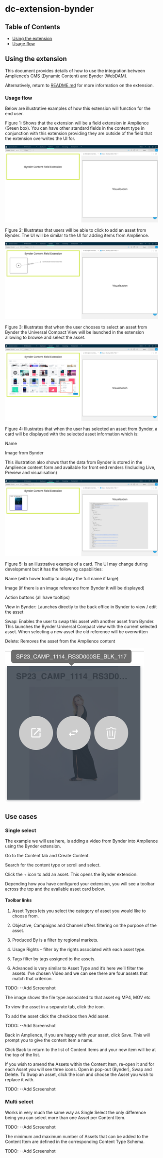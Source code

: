 # dc-extension-bynder

## Table of Contents

- [Using the extension](#using-the-extension)
- [Usage flow](#usage-flow)

## Using the extension

This document provides details of how to use the integration between Amplience’s CMS (Dynamic Content) and Bynder (WebDAM).

Alternatively, return to [README.md](../README.md) for more information on the extension.

### Usage flow
Below are illustrative examples of how this extension will function for the end user. 

Figure 1: Shows that the extension will be a field extension in Amplience (Green box). You can have other standard fields in the content type in conjunction with this extension providing they are outside of the field that the extension overwrites the UI for.

![Figure 1](../media/figure1.png)

Figure 2: Illustrates that users will be able to click to add an asset from Bynder. The UI will be similar to the UI for adding items from Amplience.

![Figure 2](../media/figure2.png)

Figure 3: Illustrates that when the user chooses to select an asset from Bynder the Universal Compact View will be launched in the extension allowing to browse and select the asset.

![Figure 3](../media/figure3.png)

Figure 4: Illustrates that when the user has selected an asset from Bynder, a card will be displayed with the selected asset information which is:

Name

Image from Bynder

This illustration also shows that the data from Bynder is stored in the Amplience content form and available for front end renders (Including Live, Preview and visualisation)

![Figure 4](../media/figure4.png)

Figure 5: Is an illustrative example of a card. The UI may change during development but it has the following capabilities:

Name (with hover tooltip to display the full name if large)

Image (if there is an image reference from Bynder it will be displayed)

Action buttons (all have tooltips)

View in Bynder: Launches directly to the back office in Bynder to view / edit the asset

Swap: Enables the user to swap this asset with another asset from Bynder. This launches the Bynder Universal Compact view with the current selected asset. When selecting a new asset the old reference will be overwritten

Delete: Removes the asset from the Amplience content

![Figure 5](../media/figure5.png)


## Use cases

### Single select

The example we will use here, is adding a video from Bynder into Amplience using the Bynder extension. 

Go to the Content tab and Create Content. 

Search for the content type or scroll and select. 

Click the + icon to add an asset. This opens the Bynder extension. 

Depending how you have configured your extension, you will see a toolbar across the top and the available asset card below. 

#### Toolbar links

1. Asset Types lets you select the category of asset you would like to choose from. 

2. Objective, Campaigns and Channel offers filtering on the purpose of the asset. 

3. Produced By is a filter by regional markets. 

4. Usage Rights – filter by the rights associated with each asset type. 

5. Tags filter by tags assigned to the assets. 

6. Advanced is very similar to Asset Type and it’s here we’ll filter the assets. I’ve chosen Video and we can see there are four assets that match that criterion.  

TODO:
--Add Screenshot

The image shows the file type associated to that asset eg MP4, MOV etc 

To view the asset in a separate tab, click the icon. 

To add the asset click the checkbox then Add asset. 

TODO:
--Add Screenshot

Back in Amplience, if you are happy with your asset, click Save. This will prompt you to give the content item a name.  

Click Back to return to the list of Content Items and your new item will be at the top of the list. 

If you wish to amend the Assets within the Content Item, re-open it and for each Asset you will see three icons. Open in pop-out (Bynder), Swap and Delete. To Swap an asset, click the icon and choose the Asset you wish to replace it with.

TODO:
--Add Screenshot

### Multi select

Works in very much the same way as Single Select the only difference being you can select more than one Asset per Content Item. 

TODO: 
--Add Screenshot

The minimum and maximum number of Assets that can be added to the Content Item are defined in the corresponding Content Type Schema.

TODO:
--Add Screenshot
